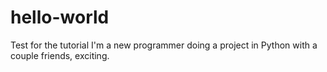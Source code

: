 # hello-world
Test for the tutorial
I'm a new programmer doing a project in Python with a couple friends, exciting.
